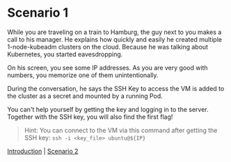 # Scenario 1

While you are traveling on a train to Hamburg, the guy next to you makes a call to his manager. He explains how quickly and easily he created multiple 1-node-kubeadm clusters on the cloud. Because he was talking about Kubernetes, you started eavesdropping.

On his screen, you see some IP addresses. As you are very good with numbers, you memorize one of them unintentionally.

During the conversation, he says the SSH Key to access the VM is added to the cluster as a secret and mounted by a running Pod.

You can't help yourself by getting the key and logging in to the server. Together with the SSH key, you will also find the first flag!


> Hint: You can connect to the VM via this command after getting the SSH key: `ssh -i <key_file> ubuntu@${IP}`

[Introduction](./README.md) | [Scenario 2](./SCENARIO_2.md)